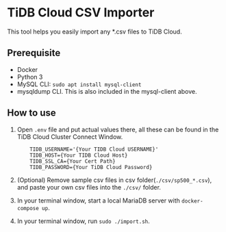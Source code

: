 # TiDB Cloud CSV Importer
This tool helps you easily import any *.csv files to TiDB Cloud.

## Prerequisite
- Docker
- Python 3
- MySQL CLI: `sudo apt install mysql-client`
- mysqldump CLI. This is also included in the mysql-client above.

## How to use
1. Open `.env` file and put actual values there, all these can be found in the TiDB Cloud Cluster Connect Window.
    ```env
        TIDB_USERNAME='{Your TIDB Cloud USERNAME}'
        TIDB_HOST={Your TIDB Cloud Host}
        TIDB_SSL_CA={Your Cert Path}
        TIDB_PASSWORD={Your TiDB Cloud Password}
    ```
2. (Optional) Remove sample csv files in csv folder(`./csv/sp500_*.csv`), and paste your own csv files into the `./csv/` folder. 

3. In your terminal window, start a local MariaDB server with `docker-compose up`.

4. In your terminal window, run `sudo ./import.sh`.
